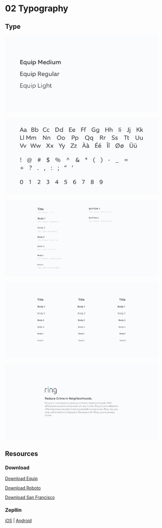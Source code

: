 # 02 Typography

## Type

![](../.gitbook/assets/typograhy-01.png)

![](../.gitbook/assets/typograhy-02.png)

![](../.gitbook/assets/typograhy-03.png)

![](../.gitbook/assets/typograhy-04.png)

![](../.gitbook/assets/typograhy-05.png)

## Resources

### Download

[Download Equip](https://www.dropbox.com/sh/qc8ctw71pyv8u63/AACKZ6YxA_Fhd6jyjamng5Joa?dl=0)

[Download Roboto](https://www.dropbox.com/sh/yun6kniblp755wi/AACNFFztO4sH7CMkixZPdy4Ya?dl=0)

[Download San Francisco](https://www.dropbox.com/sh/uv7l48tkdcbq276/AAD1vVbLl5RuSPuQdHAp_Bx8a?dl=0)

### Zepllin

[iOS](https://github.com/kevin-ring/ring-design-system/tree/8849159db6764601017289d41b84d60f348c1d98/zpl.io/VkrQm0v/README.md) \| [Android](https://github.com/kevin-ring/ring-design-system/tree/8849159db6764601017289d41b84d60f348c1d98/zpl.io/2powde8/README.md)


